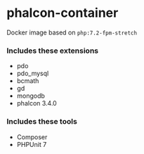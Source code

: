 # phalcon-container

Docker image based on `php:7.2-fpm-stretch`

### Includes these extensions

* pdo
* pdo_mysql
* bcmath
* gd
* mongodb
* phalcon 3.4.0

### Includes these tools

* Composer
* PHPUnit 7
